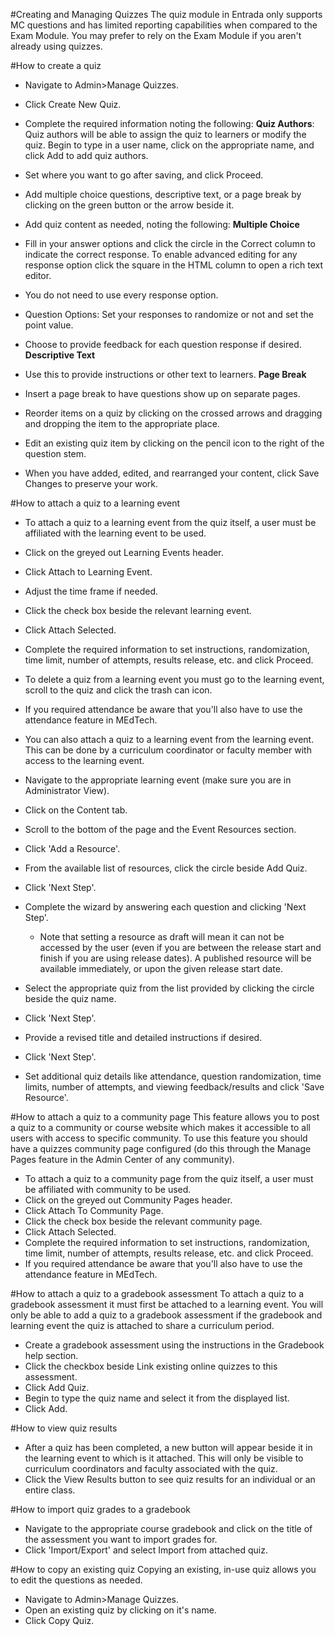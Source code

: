 #Creating and Managing Quizzes
The quiz module in Entrada only supports MC questions and has limited reporting capabilities when compared to the Exam Module.  You may prefer to rely on the Exam Module if you aren't already using quizzes.

#How to create a quiz
* Navigate to Admin>Manage Quizzes.
* Click Create New Quiz.
* Complete the required information noting the following:
**Quiz Authors**: Quiz authors will be able to assign the quiz to learners or modify the quiz.  Begin to type in a user name, click on the appropriate name, and click Add to add quiz authors.
* Set where you want to go after saving, and click Proceed.
* Add multiple choice questions, descriptive text, or a page break by clicking on the green button or the arrow beside it.
* Add quiz content as needed, noting the following:
**Multiple Choice**
* Fill in your answer options and click the circle in the Correct column to indicate the correct response.  To enable advanced editing for any response option click the square in the HTML column to open a rich text editor.
* You do not need to use every response option.
* Question Options: Set your responses to randomize or not and set the point value.
* Choose to provide feedback for each question response if desired.
**Descriptive Text**
* Use this to provide instructions or other text to learners.
**Page Break**
* Insert a page break to have questions show up on separate pages.

* Reorder items on a quiz by clicking on the crossed arrows and dragging and dropping the item to the appropriate place.  
* Edit an existing quiz item by clicking on the pencil icon to the right of the question stem.
* When you have added, edited, and rearranged your content, click Save Changes to preserve your work.

#How to attach a quiz to a learning event
* To attach a quiz to a learning event from the quiz itself, a user must be affiliated with the learning event to be used.
* Click on the greyed out Learning Events header.
* Click Attach to Learning Event.
* Adjust the time frame if needed.
* Click the check box beside the relevant learning event.
* Click Attach Selected.
* Complete the required information to set instructions, randomization, time limit, number of attempts, results release, etc. and click Proceed.
* To delete a quiz from a learning event you must go to the learning event, scroll to the quiz and click the trash can icon.
* If you required attendance be aware that you'll also have to use the attendance feature in MEdTech.

* You can also attach a quiz to a learning event from the learning event.  This can be done by a curriculum coordinator or faculty member with access to the learning event.
* Navigate to the appropriate learning event (make sure you are in Administrator View).
* Click on the Content tab.
* Scroll to the bottom of the page and the Event Resources section.
* Click 'Add a Resource'.
* From the available list of resources, click the circle beside Add Quiz.
* Click 'Next Step'.
* Complete the wizard by answering each question and clicking 'Next Step'.
    * Note that setting a resource as draft will mean it can not be accessed by the user (even if you are between the release start and finish if you are using release dates).  A published resource will be available immediately, or upon the given release start date.
* Select the appropriate quiz from the list provided by clicking the circle beside the quiz name.
* Click 'Next Step'.
* Provide a revised title and detailed instructions if desired.
* Click 'Next Step'.
* Set additional quiz details like attendance, question randomization, time limits, number of attempts, and viewing feedback/results and click 'Save Resource'.

#How to attach a quiz to a community page
This feature allows you to post a quiz to a community or course website which makes it accessible to all users with access to specific community. To use this feature you should have a quizzes community page configured (do this through the Manage Pages feature in the Admin Center of any community).

* To attach a quiz to a community page from the quiz itself, a user must be affiliated with community to be used.
* Click on the greyed out Community Pages header.
* Click Attach To Community Page.
* Click the check box beside the relevant community page.
* Click Attach Selected.
* Complete the required information to set instructions, randomization, time limit, number of attempts, results release, etc. and click Proceed.
* If you required attendance be aware that you'll also have to use the attendance feature in MEdTech.

#How to attach a quiz to a gradebook assessment
To attach a quiz to a gradebook assessment it must first be attached to a learning event.  You will only be able to add a quiz to a gradebook assessment if the gradebook and learning event the quiz is attached to share a curriculum period.  

* Create a gradebook assessment using the instructions in the Gradebook help section.
* Click the checkbox beside Link existing online quizzes to this assessment.
* Click Add Quiz.
* Begin to type the quiz name and select it from the displayed list.
* Click Add.

#How to view quiz results
* After a quiz has been completed, a new button will appear beside it in the learning event to which is it attached.  This will only be visible to curriculum coordinators and faculty associated with the quiz.
* Click the View Results button to see quiz results for an individual or an entire class.

#How to import quiz grades to a gradebook
* Navigate to the appropriate course gradebook and click on the title of the assessment you want to import grades for.
* Click 'Import/Export' and select Import from attached quiz.


#How to copy an existing quiz
Copying an existing, in-use quiz allows you to edit the questions as needed.  

* Navigate to Admin>Manage Quizzes.
* Open an existing quiz by clicking on it's name.
* Click Copy Quiz.
